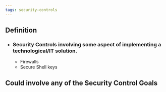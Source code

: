 ```yaml
---
tags: security-controls
---
```


## Definition
- ### Security Controls involving some aspect of implementing a technological/IT solution.
	- Firewalls
	- Secure Shell keys

## Could involve any of the Security Control Goals